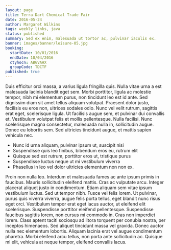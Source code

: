 ```yaml
---
layout: page
title: Terra Dart Chemical Trade Fair
date: 2016-05-24
author: Margaret Wilkins
tags: weekly links, java
status: published
summary: Sed ex enim, malesuada ut tortor ac, pulvinar iaculis ex.
banner: images/banner/leisure-05.jpg
booking:
  startDate: 10/01/2016
  endDate: 10/04/2016
  ctyhocn: ABGVAHX
  groupCode: TDCTF
published: true
---
```

Duis efficitur orci massa, a varius ligula fringilla quis. Nulla vitae urna a est malesuada lacinia blandit eget sem. Morbi porttitor, ligula ac molestie tempor, nibh mi elementum purus, non tincidunt leo est id ante. Sed dignissim diam sit amet tellus aliquam volutpat. Praesent dolor justo, facilisis eu eros non, ultrices sodales odio. Nunc vel velit rutrum, sagittis erat eget, scelerisque ligula. Ut facilisis augue sem, et pulvinar dui convallis et. Vestibulum volutpat felis et mollis pellentesque. Nulla facilisi. Nunc scelerisque magna consectetur, malesuada nulla in, sollicitudin augue. Donec eu lobortis sem. Sed ultricies tincidunt augue, et mattis sapien vehicula nec.

* Nunc id urna aliquam, pulvinar ipsum ut, suscipit nisi
* Suspendisse quis leo finibus, bibendum eros eu, rutrum elit
* Quisque sed est rutrum, porttitor eros ut, tristique purus
* Suspendisse luctus neque ut mi vestibulum viverra
* Phasellus in leo vel dolor ultricies elementum non non ex.

Proin non nulla leo. Interdum et malesuada fames ac ante ipsum primis in faucibus. Mauris sollicitudin eleifend mattis. Cras ac vulputate arcu. Integer placerat aliquet justo in condimentum. Etiam aliquam sem vitae ipsum vestibulum luctus. Sed ut tempor nibh. Fusce vel felis lorem. Ut pulvinar, purus quis viverra viverra, augue felis porta tellus, eget blandit nunc risus eget orci.
Vestibulum tempor erat eget lacus auctor, ut eleifend elit scelerisque. Suspendisse porttitor eleifend pellentesque. Suspendisse faucibus sagittis lorem, non cursus mi commodo in. Cras non imperdiet lorem. Class aptent taciti sociosqu ad litora torquent per conubia nostra, per inceptos himenaeos. Sed aliquet tincidunt massa vel gravida. Donec auctor nulla nec elementum lobortis. Aliquam lacinia erat vel augue condimentum pharetra. Morbi eleifend arcu tellus, non porta ante sollicitudin ac. Quisque mi elit, vehicula at neque tempor, eleifend convallis lacus.
